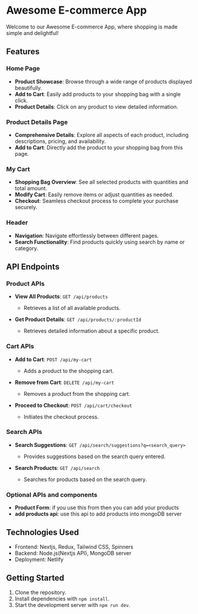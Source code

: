 # Awesome E-commerce App

Welcome to our Awesome E-commerce App, where shopping is made simple and delightful!

## Features

### Home Page

- **Product Showcase**: Browse through a wide range of products displayed beautifully.
- **Add to Cart**: Easily add products to your shopping bag with a single click.
- **Product Details**: Click on any product to view detailed information.

### Product Details Page

- **Comprehensive Details**: Explore all aspects of each product, including descriptions, pricing, and availability.
- **Add to Cart**: Directly add the product to your shopping bag from this page.

### My Cart

- **Shopping Bag Overview**: See all selected products with quantities and total amount.
- **Modify Cart**: Easily remove items or adjust quantities as needed.
- **Checkout**: Seamless checkout process to complete your purchase securely.

### Header

- **Navigation**: Navigate effortlessly between different pages.
- **Search Functionality**: Find products quickly using search by name or category.

## API Endpoints

### Product APIs

- **View All Products**: `GET /api/products`
  - Retrieves a list of all available products.

- **Get Product Details**: `GET /api/products/:productId`
  - Retrieves detailed information about a specific product.

### Cart APIs

- **Add to Cart**: `POST /api/my-cart`
  - Adds a product to the shopping cart.

- **Remove from Cart**: `DELETE /api/my-cart`
  - Removes a product from the shopping cart.

- **Proceed to Checkout**: `POST /api/cart/checkout`
  - Initiates the checkout process.

### Search APIs

- **Search Suggestions**: `GET /api/search/suggestions?q=<search_query>`
  - Provides suggestions based on the search query entered.

- **Search Products**: `GET /api/search`
  - Searches for products based on the search query.
### Optional APIs and components
- **Product Form**: if you use this from then you can add your products
- **add products api**: use this api to add products into mongoDB server

## Technologies Used

- Frontend: Nextjs, Redux, Tailwind CSS, Spinners
- Backend: Node.js(Nextjs API), MongoDB server
- Deployment: Netlify

## Getting Started

1. Clone the repository.
2. Install dependencies with `npm install`.
3. Start the development server with `npm run dev`.
